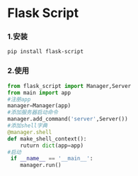 # Flask Script

### 1.安装

```
pip install flask-script
```

### 2.使用

```python
from flask_script import Manager,Server
from main import app
#注册app
manager=Manager(app)
#添加服务器启动命令
manager.add_command('server',Server())
#添加shell字典
@manager.shell
def make_shell_context():
    ruturn dict(app=app)
#启动
 if __name__ == '__main__':
    manager.run()   
```

